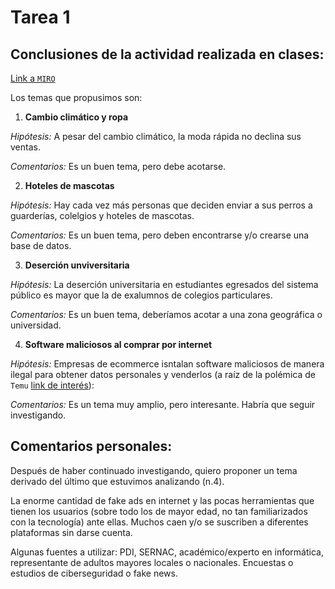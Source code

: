# Tarea 1

## Conclusiones de la actividad realizada en clases: 
[Link a `MIRO`](https://miro.com/app/board/uXjVKd5DSCU=/?share_link_id=949797568964)

Los temas que propusimos son: 

 1. **Cambio climático y ropa**

*Hipótesis:* A pesar del cambio climático, la moda rápida no declina sus ventas.

*Comentarios:* Es un buen tema, pero debe acotarse.

 2. **Hoteles de mascotas**

*Hipótesis:* Hay cada vez más personas que deciden enviar a sus perros a guarderías, colelgios y hoteles de mascotas.

*Comentarios:* Es un buen tema, pero deben encontrarse y/o crearse una base de datos.

3. **Deserción unviversitaria**

*Hipótesis:* La deserción universitaria en estudiantes egresados del sistema público es mayor que la de exalumnos de colegios particulares.

*Comentarios:* Es un buen tema, deberíamos acotar a una zona geográfica o universidad.

4. **Software maliciosos al comprar por internet**

*Hipótesis:* Empresas de ecommerce isntalan software maliciosos de manera ilegal para obtener datos personales y venderlos (a raíz de la polémica de `Temu` [link de interés](https://www.dw.com/es/la-aplicaci%C3%B3n-china-temu-hace-furor-peligra-la-seguridad-de-los-usuarios/a-66720312)): 

*Comentarios:* Es un tema muy amplio, pero interesante. Habría que seguir investigando.

## Comentarios personales:
Después de haber continuado investigando, quiero proponer un tema derivado del último que estuvimos analizando (n.4).

La enorme cantidad de fake ads en internet y las pocas herramientas que tienen los usuarios (sobre todo los de mayor edad, no tan familiarizados con la tecnología) ante ellas. Muchos caen y/o se suscriben a diferentes plataformas sin darse cuenta.

Algunas fuentes a utilizar: PDI, SERNAC, académico/experto en informática, representante de adultos mayores locales o nacionales. Encuestas o estudios de ciberseguridad o fake news.


